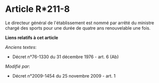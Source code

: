 # Article R*211-8

Le directeur général de l'établissement est nommé par arrêté du ministre chargé des sports pour une durée de quatre ans
renouvelable une fois.

**Liens relatifs à cet article**

_Anciens textes_:

  - Décret n°76-1330 du 31 décembre 1976 - art. 6 (Ab)

_Modifié par_:

  - Décret n°2009-1454 du 25 novembre 2009 - art. 1
